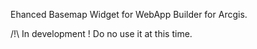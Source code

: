 Ehanced Basemap Widget for WebApp Builder for Arcgis.

/!\ In development ! Do no use it at this time.
